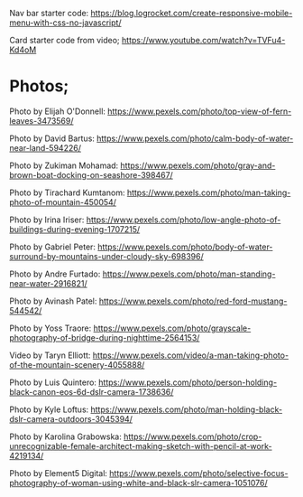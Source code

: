 Nav bar starter code:
https://blog.logrocket.com/create-responsive-mobile-menu-with-css-no-javascript/

Card starter code from video;
https://www.youtube.com/watch?v=TVFu4-Kd4oM

# Photos;

Photo by Elijah O'Donnell: https://www.pexels.com/photo/top-view-of-fern-leaves-3473569/

Photo by David Bartus: https://www.pexels.com/photo/calm-body-of-water-near-land-594226/

Photo by Zukiman Mohamad: https://www.pexels.com/photo/gray-and-brown-boat-docking-on-seashore-398467/

Photo by Tirachard Kumtanom: https://www.pexels.com/photo/man-taking-photo-of-mountain-450054/

Photo by Irina Iriser: https://www.pexels.com/photo/low-angle-photo-of-buildings-during-evening-1707215/

Photo by Gabriel Peter: https://www.pexels.com/photo/body-of-water-surround-by-mountains-under-cloudy-sky-698396/

Photo by Andre Furtado: https://www.pexels.com/photo/man-standing-near-water-2916821/

Photo by Avinash Patel: https://www.pexels.com/photo/red-ford-mustang-544542/

Photo by Yoss Traore: https://www.pexels.com/photo/grayscale-photography-of-bridge-during-nighttime-2564153/

Video by Taryn Elliott: https://www.pexels.com/video/a-man-taking-photo-of-the-mountain-scenery-4055888/

Photo by Luis Quintero: https://www.pexels.com/photo/person-holding-black-canon-eos-6d-dslr-camera-1738636/

Photo by Kyle Loftus: https://www.pexels.com/photo/man-holding-black-dslr-camera-outdoors-3045394/

Photo by Karolina Grabowska: https://www.pexels.com/photo/crop-unrecognizable-female-architect-making-sketch-with-pencil-at-work-4219134/

Photo by Element5 Digital: https://www.pexels.com/photo/selective-focus-photography-of-woman-using-white-and-black-slr-camera-1051076/
